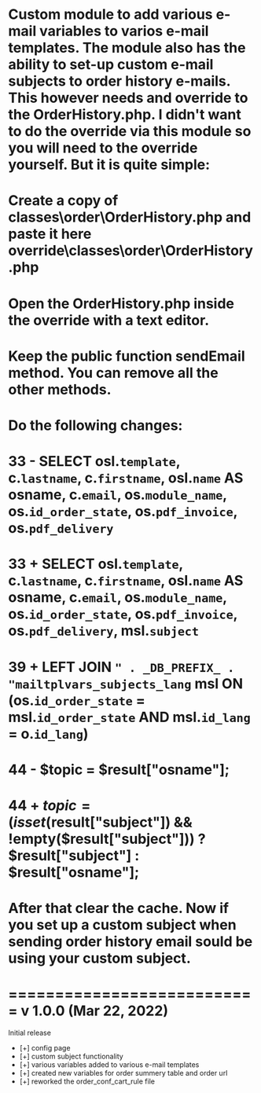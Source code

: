 # Custom module to add various e-mail variables to varios e-mail templates. The module also has the ability to set-up custom e-mail subjects to order history e-mails. This however needs and override to the OrderHistory.php. I didn't want to do the override via this module so you will need to the override yourself. But it is quite simple:

# Create a copy of classes\order\OrderHistory.php and paste it here override\classes\order\OrderHistory.php
# Open the OrderHistory.php inside the override with a text editor.
# Keep the public function sendEmail method. You can remove all the other methods.
# Do the following changes:
# 33 - SELECT osl.`template`, c.`lastname`, c.`firstname`, osl.`name` AS osname, c.`email`, os.`module_name`, os.`id_order_state`, os.`pdf_invoice`, os.`pdf_delivery`
# 33 + SELECT osl.`template`, c.`lastname`, c.`firstname`, osl.`name` AS osname, c.`email`, os.`module_name`, os.`id_order_state`, os.`pdf_invoice`, os.`pdf_delivery`, msl.`subject`
# 39 + LEFT JOIN `" . _DB_PREFIX_ . "mailtplvars_subjects_lang` msl ON (os.`id_order_state` = msl.`id_order_state` AND msl.`id_lang` = o.`id_lang`)
# 44 - $topic = $result["osname"];
# 44 + $topic = (isset($result["subject"]) && !empty($result["subject"])) ? $result["subject"] : $result["osname"];

# After that clear the cache. Now if you set up a custom subject when sending order history email sould be using your custom subject.

===========================
v 1.0.0 (Mar 22, 2022)
===========================

Initial release
- [+] config page
- [+] custom subject functionality
- [+] various variables added to various e-mail templates
- [+] created new variables for order summery table and order url
- [+] reworked the order_conf_cart_rule file

